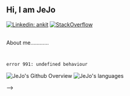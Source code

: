 <h2>Hi, I am JeJo</h2>

[![Linkedin: ankit](https://img.shields.io/badge/jejo-blue?style=flat-square&logo=Linkedin&logoColor=white&link=https://www.linkedin.com/in/jelin-john/)](https://www.linkedin.com/in/jelin-john/)
[![StackOverflow](https://img.shields.io/badge/jejo-gray?style=flat-square&logo=StackOverflow&logoColor=orange&link)](https://stackoverflow.com/users/9609840/jejo?tab=profile)
<br>
<br>

About me............  


```


error 991: undefined behaviour

```


<img align="center" src="https://github-readme-stats.vercel.app/api?username=jejoprojects&&show_icons=true&title_color=ffc857&icon_color=8ac926&text_color=daf7dc&bg_color=151515" alt="JeJo's Github Overview">
<img align="center" src="https://github-readme-stats.vercel.app/api/top-langs/?username=jejoprojects&layout=compact" alt="JeJo's languages">
<br>
<!--START_SECTION:waka-->

<!--END_SECTION:waka-->



-->
